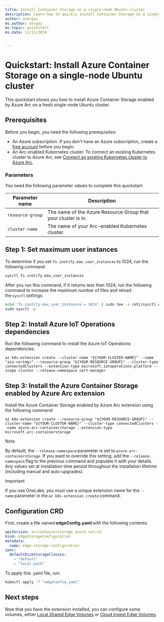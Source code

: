 ```yaml
---
title: Install Container Storage on a single-node Ubuntu cluster
description: Learn how to quickly install Container Storage on a single-node Ubuntu cluster.
author: asergaz
ms.author: sergaz
ms.topic: quickstart
ms.date: 11/11/2024


---
```

  
# Quickstart: Install Azure Container Storage on a single-node Ubuntu cluster

This quickstart shows you how to install Azure Container Storage enabled by Azure Arc on a fresh single-node Ubuntu cluster.

## Prerequisites

Before you begin, you need the following prerequisites:

- An Azure subscription. If you don't have an Azure subscription, create a [free account](https://azure.microsoft.com/free) before you begin.
- An Arc-enabled Kubernetes cluster. To connect an existing Kubernetes cluster to Azure Arc, see [Connect an existing Kubernetes cluster to Azure Arc](/azure/azure-arc/kubernetes/quickstart-connect-cluster?tabs=azure-cli).

### Parameters

You need the following parameter values to complete this quickstart:

| Parameter name  | Description                                                   |
|-----------------|---------------------------------------------------------------|
| `resource-group`  | The name of the Azure Resource Group that your cluster is in.  |
| `cluster-name`    | The name of your Arc-enabled Kubernetes cluster.             |

## Step 1: Set maximum user instances

To determine if you set `fs.inotify.max_user_instances` to 1024, run the following command:

```bash
sysctl fs.inotify.max_user_instances
```

After you run this command, if it returns less than 1024, run the following command to increase the maximum number of files and reload the `sysctl` settings:

```bash
echo 'fs.inotify.max_user_instances = 1024' | sudo tee -a /etc/sysctl.conf 
sudo sysctl -p
```

## Step 2: Install Azure IoT Operations dependencies

Run the following command to install the Azure IoT Operations dependencies:

```azurecli
az k8s-extension create --cluster-name "${YOUR-CLUSTER-NAME}" --name "aio-certmgr" --resource-group "${YOUR-RESOURCE-GROUP}" --cluster-type connectedClusters --extension-type microsoft.iotoperations.platform --scope cluster --release-namespace cert-manager
```

## Step 3: Install the Azure Container Storage enabled by Azure Arc extension

Install the Azure Container Storage enabled by Azure Arc extension using the following command:

```azurecli
az k8s-extension create --resource-group "${YOUR-RESOURCE-GROUP}" --cluster-name "${YOUR-CLUSTER-NAME}" --cluster-type connectedClusters --name azure-arc-containerstorage --extension-type microsoft.arc.containerstorage
```

> [!NOTE]
> By default, the `--release-namespace` parameter is set to `azure-arc-containerstorage`. If you want to override this setting, add the `--release-namespace` flag to the previous command and populate it with your details. Any values set at installation time persist throughout the installation lifetime (including manual and auto-upgrades).

> [!IMPORTANT]
> If you use OneLake, you must use a unique extension name for the `--name` parameter in the `az k8s-extension create` command.

## Configuration CRD

First, create a file named **edgeConfig.yaml** with the following contents:

```yaml
apiVersion: arccontainerstorage.azure.net/v1 
kind: EdgeStorageConfiguration 
metadata: 
  name: edge-storage-configuration 
spec: 
  defaultDiskStorageClasses: 
    - "default" 
    - "local-path" 
```

To apply this .yaml file, run:

```bash
kubectl apply -f "edgeConfig.yaml"
```

## Next steps

Now that you have the extension installed, you can configure some volumes, either [Local Shared Edge Volumes](local-shared-edge-volumes.md) or [Cloud Ingest Edge Volumes](cloud-ingest-edge-volume-configuration.md).

